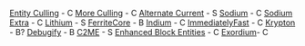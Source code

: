 [Entity Culling](https://www.curseforge.com/minecraft/mc-mods/entityculling) - C
[More Culling](https://modrinth.com/mod/moreculling) - C
[Alternate Current](https://www.curseforge.com/minecraft/mc-mods/alternate-current) - S
[Sodium](https://modrinth.com/mod/sodium) - C
[Sodium Extra](https://modrinth.com/mod/sodium-extra) - C
[Lithium](https://modrinth.com/mod/lithium) - S
[FerriteCore](https://modrinth.com/mod/ferrite-core) - B
[Indium](https://modrinth.com/mod/indium) - C
[ImmediatelyFast](https://modrinth.com/mod/immediatelyfast) - C
[Krypton](https://modrinth.com/mod/krypton) - B?
[Debugify](https://modrinth.com/mod/debugify) - B
[C2ME](https://modrinth.com/mod/c2me-fabric) - S
[Enhanced Block Entities](https://modrinth.com/mod/ebe) - C
[Exordium](https://modrinth.com/mod/exordium)- C


